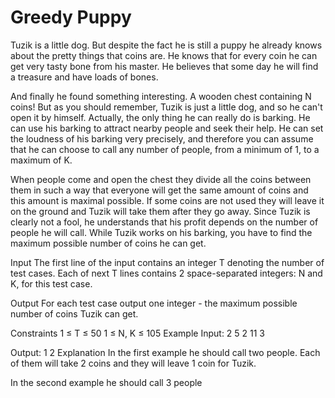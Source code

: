 # Greedy Puppy

Tuzik is a little dog. But despite the fact he is still a puppy he already knows about the pretty things that coins are. He knows that for every coin he can get very tasty bone from his master. He believes that some day he will find a treasure and have loads of bones.

And finally he found something interesting. A wooden chest containing N coins! But as you should remember, Tuzik is just a little dog, and so he can't open it by himself. Actually, the only thing he can really do is barking. He can use his barking to attract nearby people and seek their help. He can set the loudness of his barking very precisely, and therefore you can assume that he can choose to call any number of people, from a minimum of 1, to a maximum of K.

When people come and open the chest they divide all the coins between them in such a way that everyone will get the same amount of coins and this amount is maximal possible. If some coins are not used they will leave it on the ground and Tuzik will take them after they go away. Since Tuzik is clearly not a fool, he understands that his profit depends on the number of people he will call. While Tuzik works on his barking, you have to find the maximum possible number of coins he can get.

Input
The first line of the input contains an integer T denoting the number of test cases. Each of next T lines contains 2 space-separated integers: N and K, for this test case.

Output
For each test case output one integer - the maximum possible number of coins Tuzik can get.

Constraints
1 ≤ T ≤ 50
1 ≤ N, K ≤ 105
Example
Input:
2
5 2
11 3

Output:
1
2
Explanation
In the first example he should call two people. Each of them will take 2 coins and they will leave 1 coin for Tuzik.

In the second example he should call 3 people
